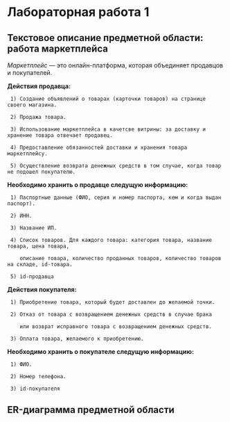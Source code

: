 # Лабораторная работа 1

## Текстовое описание предметной области: работа маркетплейса

*Маркетплейс* — это онлайн-платформа, которая объединяет продавцов и покупателей. 

**Действия продавца:**

     1) Создание объявлений о товарах (карточки товаров) на странице своего магазина.

     2) Продажа товара.

     3) Использование маркетплейса в качетсве витрины: за доставку и хранение товара отвечает продавец.

     4) Предоставление обязанностей доставки и хранения товара маркетплейсу.

     5) Осуществление возврата денежных средств в том случае, когда товар не подошел покупателю.

**Необходимо хранить о продавце следущую информацию:**

     1) Паспортные данные (ФИО, серия и номер паспорта, кем и когда выдан паспорт).
     
     2) ИНН.

     3) Название ИП.

     4) Список товаров. Для каждого товара: категория товара, название товара, цена товара, 
     
        описание товара, количество проданных товаров, количество товаров на складе, id-товара.

     5) id-продавца

**Действия покупателя:**

     1) Приобретение товара, который будет доставлен до желаемой точки.

     2) Отказ от товара с возвращением денежных средств в случае брака
        
        или возврат исправного товара с возвращением денежных средств.
     
     3) Оплата товара, желаемого к приобретению.

**Необходимо хранить о покупателе следущую информацию:**

     1) ФИО.

     2) Номер телефона.

     3) id-покупателя

## ER-диаграмма предметной области



     







